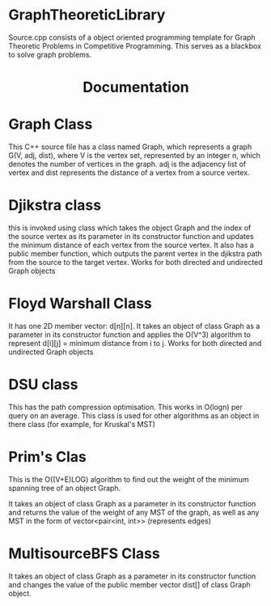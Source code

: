 # GraphTheoreticLibrary 

Source.cpp consists of a object oriented programming template for Graph Theoretic Problems in Competitive Programming. This serves as a blackbox to solve graph problems.

<h1> <center> Documentation </h1> </center>

<h1> Graph Class </h1>
This C++ source file has a class named Graph, which represents a graph G(V, adj, dist), where V is the vertex set, represented by an integer n, which denotes the number of vertices in the graph. adj is the adjacency list of vertex and dist represents the distance of a vertex from a source vertex.

<h1> Djikstra class</h1>
this is invoked using class which takes the object Graph and the index of the source vertex as its parameter in its constructor function and updates the minimum distance
of each vertex from the source vertex. It also has a public member function, which outputs the parent vertex in the djikstra path from 
the source to the target vertex.
Works for both directed and undirected Graph objects

<h1> Floyd Warshall Class</h1> 
It has one 2D member vector: d[n][n].
It takes an object of class Graph as a parameter in its constructor function and applies the O(V^3) algorithm to represent d[i][j] = minimum distance from i to j.
Works for both directed and undirected Graph objects

<h1> DSU class </h1>
This has the path compression optimisation. This works in O(logn) per query on an average. This class is used for other algorithms as 
an object in there class (for example, for Kruskal's MST)

<h1> Prim's Clas </h1>
This is the O((V+E)LOG) algorithm to find out the weight of the minimum spanning tree of an object Graph.

It takes an object of class Graph as a parameter in its constructor function and returns the value of the weight of any MST of the graph, 
as well as any MST in the form of vector<pair<int, int>> (represents edges)

<h1> MultisourceBFS Class </h1>
It takes an object of class Graph as a parameter in its constructor function and changes the value of the public member vector dist[]
of class Graph object.
